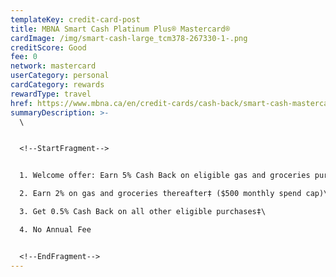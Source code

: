 ```yaml
---
templateKey: credit-card-post
title: MBNA Smart Cash Platinum Plus® Mastercard®
cardImage: /img/smart-cash-large_tcm378-267330-1-.png
creditScore: Good
fee: 0
network: mastercard
userCategory: personal
cardCategory: rewards
rewardType: travel
href: https://www.mbna.ca/en/credit-cards/cash-back/smart-cash-mastercard/
summaryDescription: >-
  \


  <!--StartFragment-->


  1. Welcome offer: Earn 5% Cash Back on eligible gas and groceries purchases for the first 6 months ($500 monthly spend cap)\

  2. Earn 2% on gas and groceries thereafter‡ ($500 monthly spend cap)\

  3. Get 0.5% Cash Back on all other eligible purchases‡\

  4. No Annual Fee


  <!--EndFragment-->
---
```

